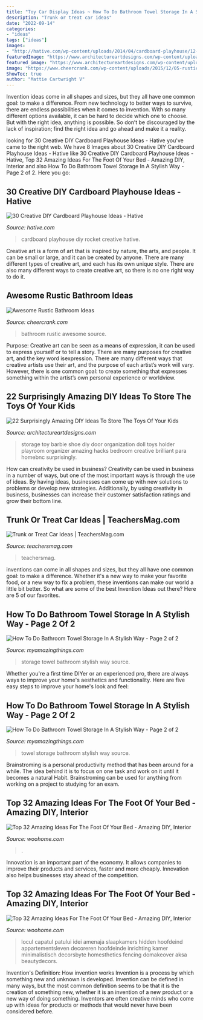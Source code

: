 ```yaml
---
title: "Toy Car Display Ideas ~ How To Do Bathroom Towel Storage In A Stylish Way"
description: "Trunk or treat car ideas"
date: "2022-09-14"
categories:
- "ideas"
tags: ["ideas"]
images:
- "http://hative.com/wp-content/uploads/2014/04/cardboard-playhouse/12-rocket-cardboard-playhouse.jpg"
featuredImage: "https://www.architectureartdesigns.com/wp-content/uploads/2016/04/21-3.jpg"
featured_image: "https://www.architectureartdesigns.com/wp-content/uploads/2016/04/21-3.jpg"
image: "https://www.cheercrank.com/wp-content/uploads/2015/12/05-rustic-bathroom-ideas.jpg"
ShowToc: true
author: "Mattie Cartwright V"
---
```



Invention ideas come in all shapes and sizes, but they all have one common goal: to make a difference. From new technology to better ways to survive, there are endless possibilities when it comes to invention. With so many different options available, it can be hard to decide which one to choose. But with the right idea, anything is possible. So don’t be discouraged by the lack of inspiration; find the right idea and go ahead and make it a reality.

	

		
looking for 30 Creative DIY Cardboard Playhouse Ideas - Hative you've came to the right web. We have 8 Images about 30 Creative DIY Cardboard Playhouse Ideas - Hative like 30 Creative DIY Cardboard Playhouse Ideas - Hative, Top 32 Amazing Ideas For The Foot Of Your Bed - Amazing DIY, Interior and also How To Do Bathroom Towel Storage In A Stylish Way - Page 2 of 2. Here you go:
		
    
## 30 Creative DIY Cardboard Playhouse Ideas - Hative

<img loading=lazy src="http://hative.com/wp-content/uploads/2014/04/cardboard-playhouse/12-rocket-cardboard-playhouse.jpg" onerror="this.onerror=null;this.src='https://tse1.mm.bing.net/th?id=OIP.b47Uru8GuZfxUbXWsjl-iAHaLH&amp;pid=15.1';" alt="30 Creative DIY Cardboard Playhouse Ideas - Hative">

_Source: hative.com_

>cardboard playhouse diy rocket creative hative. 

	

Creative art is a form of art that is inspired by nature, the arts, and people. It can be small or large, and it can be created by anyone. There are many different types of creative art, and each has its own unique style. There are also many different ways to create creative art, so there is no one right way to do it.

    
## Awesome Rustic Bathroom Ideas

<img loading=lazy src="https://www.cheercrank.com/wp-content/uploads/2015/12/05-rustic-bathroom-ideas.jpg" onerror="this.onerror=null;this.src='https://tse2.mm.bing.net/th?id=OIP.lnb7eBNUiPwBfJrmohHCLgHaLP&amp;pid=15.1';" alt="Awesome Rustic Bathroom Ideas">

_Source: cheercrank.com_

>bathroom rustic awesome source. 

	

Purpose:
Creative art can be seen as a means of expression, it can be used to express yourself or to tell a story. There are many purposes for creative art, and the key word isexpression. There are many different ways that creative artists use their art, and the purpose of each artist’s work will vary. However, there is one common goal: to create something that expresses something within the artist’s own personal experience or worldview.

    
## 22 Surprisingly Amazing DIY Ideas To Store The Toys Of Your Kids

<img loading=lazy src="https://www.architectureartdesigns.com/wp-content/uploads/2016/04/21-3.jpg" onerror="this.onerror=null;this.src='https://tse2.mm.bing.net/th?id=OIP.jJHmrLXV52UoGgZVqLFQpgHaLH&amp;pid=15.1';" alt="22 Surprisingly Amazing DIY Ideas To Store The Toys Of Your Kids">

_Source: architectureartdesigns.com_

>storage toy barbie shoe diy door organization doll toys holder playroom organizer amazing hacks bedroom creative brilliant para homebnc surprisingly. 

	

How can creativity be used in business?
Creativity can be used in business in a number of ways, but one of the most important ways is through the use of ideas. By having ideas, businesses can come up with new solutions to problems or develop new strategies. Additionally, by using creativity in business, businesses can increase their customer satisfaction ratings and grow their bottom line.

    
## Trunk Or Treat Car Ideas | TeachersMag.com

<img loading=lazy src="http://teachersmag.com/wp-content/uploads/2019/11/trunk-or-treat-car-ideas5.jpg" onerror="this.onerror=null;this.src='https://tse3.mm.bing.net/th?id=OIP.fn4IcOj3oDRrxQ9PtVXV0AHaJ4&amp;pid=15.1';" alt="Trunk or Treat Car Ideas | TeachersMag.com">

_Source: teachersmag.com_

>teachersmag. 

	

inventions can come in all shapes and sizes, but they all have one common goal: to make a difference. Whether it's a new way to make your favorite food, or a new way to fix a problem, these inventions can make our world a little bit better. So what are some of the best Invention Ideas out there? Here are 5 of our favorites.

    
## How To Do Bathroom Towel Storage In A Stylish Way - Page 2 Of 2

<img loading=lazy src="http://myamazingthings.com/wp-content/uploads/2017/06/towel-storage-6.jpg" onerror="this.onerror=null;this.src='https://tse4.mm.bing.net/th?id=OIP.xEqLoaLlHp86ZksMkWQGjAHaLH&amp;pid=15.1';" alt="How To Do Bathroom Towel Storage In A Stylish Way - Page 2 of 2">

_Source: myamazingthings.com_

>storage towel bathroom stylish way source. 

	

Whether you're a first time DIYer or an experienced pro, there are always ways to improve your home's aesthetics and functionality. Here are five easy steps to improve your home's look and feel: 

    
## How To Do Bathroom Towel Storage In A Stylish Way - Page 2 Of 2

<img loading=lazy src="http://myamazingthings.com/wp-content/uploads/2017/06/towel-storage-1-1.jpg" onerror="this.onerror=null;this.src='https://tse4.mm.bing.net/th?id=OIP.TKUIHUPtN4CmSCZbT_r7rwHaK4&amp;pid=15.1';" alt="How To Do Bathroom Towel Storage In A Stylish Way - Page 2 of 2">

_Source: myamazingthings.com_

>towel storage bathroom stylish way source. 

	

Brainstroming is a personal productivity method that has been around for a while. The idea behind it is to focus on one task and work on it until it becomes a natural Habit. Brainstroming can be used for anything from working on a project to studying for an exam.

    
## Top 32 Amazing Ideas For The Foot Of Your Bed - Amazing DIY, Interior

<img loading=lazy src="https://www.woohome.com/wp-content/uploads/2016/01/foot-of-the-bed-24.jpg" onerror="this.onerror=null;this.src='https://tse4.mm.bing.net/th?id=OIP.HMSPAH_YkjV2rQ8wJdhmPwHaJ4&amp;pid=15.1';" alt="Top 32 Amazing Ideas For The Foot Of Your Bed - Amazing DIY, Interior">

_Source: woohome.com_

>. 

	

Innovation is an important part of the economy. It allows companies to improve their products and services, faster and more cheaply. Innovation also helps businesses stay ahead of the competition. 

    
## Top 32 Amazing Ideas For The Foot Of Your Bed - Amazing DIY, Interior

<img loading=lazy src="https://www.woohome.com/wp-content/uploads/2016/01/foot-of-the-bed-08.jpg" onerror="this.onerror=null;this.src='https://tse4.mm.bing.net/th?id=OIP.f-nnWtRoqOtUD_7vq7XejgHaJ4&amp;pid=15.1';" alt="Top 32 Amazing Ideas For The Foot Of Your Bed - Amazing DIY, Interior">

_Source: woohome.com_

>locul capatul patului idei amenaja slaapkamers hidden hoofdeind appartementsleven decoreren hoofdeinde inrichting kamer minimalistisch decorsbyte homesthetics fencing domakeover aksa beautydecors. 

	

Invention's Definition: How invention works
Invention is a process by which something new and unknown is developed. Invention can be defined in many ways, but the most common definition seems to be that it is the creation of something new, whether it is an invention of a new product or a new way of doing something. Inventors are often creative minds who come up with ideas for products or methods that would never have been considered before.

